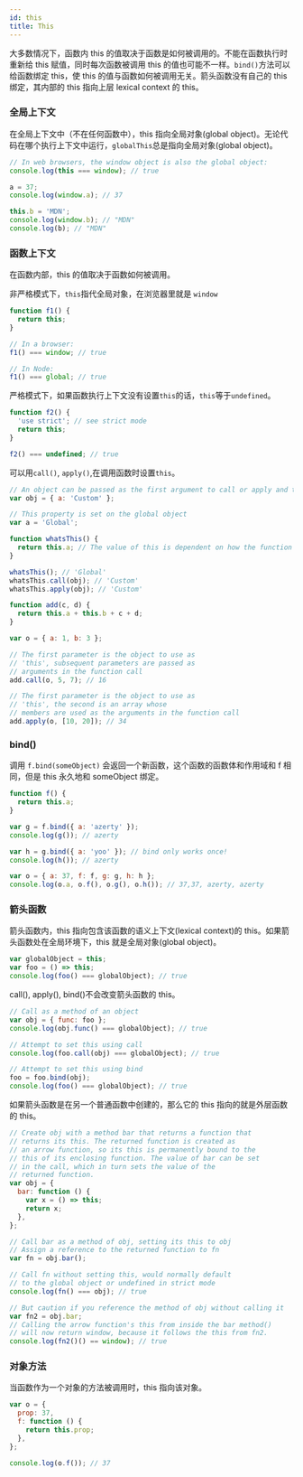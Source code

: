 ```yaml
---
id: this
title: This
---
```


大多数情况下，函数内 this 的值取决于函数是如何被调用的。不能在函数执行时重新给 this 赋值，同时每次函数被调用 this 的值也可能不一样。`bind()`方法可以给函数绑定 this，使 this 的值与函数如何被调用无关。箭头函数没有自己的 this 绑定，其内部的 this 指向上层 lexical context 的 this。

### 全局上下文

在全局上下文中（不在任何函数中），this 指向全局对象(global object)。无论代码在哪个执行上下文中运行，`globalThis`总是指向全局对象(global object)。

```javascript
// In web browsers, the window object is also the global object:
console.log(this === window); // true

a = 37;
console.log(window.a); // 37

this.b = 'MDN';
console.log(window.b); // "MDN"
console.log(b); // "MDN"
```

### 函数上下文

在函数内部，this 的值取决于函数如何被调用。

非严格模式下，`this`指代全局对象，在浏览器里就是 `window`

```javascript
function f1() {
  return this;
}

// In a browser:
f1() === window; // true

// In Node:
f1() === global; // true
```

严格模式下，如果函数执行上下文没有设置`this`的话，`this`等于`undefined`。

```javascript
function f2() {
  'use strict'; // see strict mode
  return this;
}

f2() === undefined; // true
```

可以用`call()`, `apply()`,在调用函数时设置`this`。

```javascript
// An object can be passed as the first argument to call or apply and this will be bound to it.
var obj = { a: 'Custom' };

// This property is set on the global object
var a = 'Global';

function whatsThis() {
  return this.a; // The value of this is dependent on how the function is called
}

whatsThis(); // 'Global'
whatsThis.call(obj); // 'Custom'
whatsThis.apply(obj); // 'Custom'

function add(c, d) {
  return this.a + this.b + c + d;
}

var o = { a: 1, b: 3 };

// The first parameter is the object to use as
// 'this', subsequent parameters are passed as
// arguments in the function call
add.call(o, 5, 7); // 16

// The first parameter is the object to use as
// 'this', the second is an array whose
// members are used as the arguments in the function call
add.apply(o, [10, 20]); // 34
```

### bind()

调用 `f.bind(someObject)` 会返回一个新函数，这个函数的函数体和作用域和 f 相同，但是 this 永久地和 someObject 绑定。

```javascript
function f() {
  return this.a;
}

var g = f.bind({ a: 'azerty' });
console.log(g()); // azerty

var h = g.bind({ a: 'yoo' }); // bind only works once!
console.log(h()); // azerty

var o = { a: 37, f: f, g: g, h: h };
console.log(o.a, o.f(), o.g(), o.h()); // 37,37, azerty, azerty
```

### 箭头函数

箭头函数内，this 指向包含该函数的语义上下文(lexical context)的 this。如果箭头函数处在全局环境下，this 就是全局对象(global object)。

```javascript
var globalObject = this;
var foo = () => this;
console.log(foo() === globalObject); // true
```

call(), apply(), bind()不会改变箭头函数的 this。

```javascript
// Call as a method of an object
var obj = { func: foo };
console.log(obj.func() === globalObject); // true

// Attempt to set this using call
console.log(foo.call(obj) === globalObject); // true

// Attempt to set this using bind
foo = foo.bind(obj);
console.log(foo() === globalObject); // true
```

如果箭头函数是在另一个普通函数中创建的，那么它的 this 指向的就是外层函数的 this。

```javascript
// Create obj with a method bar that returns a function that
// returns its this. The returned function is created as
// an arrow function, so its this is permanently bound to the
// this of its enclosing function. The value of bar can be set
// in the call, which in turn sets the value of the
// returned function.
var obj = {
  bar: function () {
    var x = () => this;
    return x;
  },
};

// Call bar as a method of obj, setting its this to obj
// Assign a reference to the returned function to fn
var fn = obj.bar();

// Call fn without setting this, would normally default
// to the global object or undefined in strict mode
console.log(fn() === obj); // true

// But caution if you reference the method of obj without calling it
var fn2 = obj.bar;
// Calling the arrow function's this from inside the bar method()
// will now return window, because it follows the this from fn2.
console.log(fn2()() == window); // true
```

### 对象方法

当函数作为一个对象的方法被调用时，this 指向该对象。

```javascript
var o = {
  prop: 37,
  f: function () {
    return this.prop;
  },
};

console.log(o.f()); // 37
```
